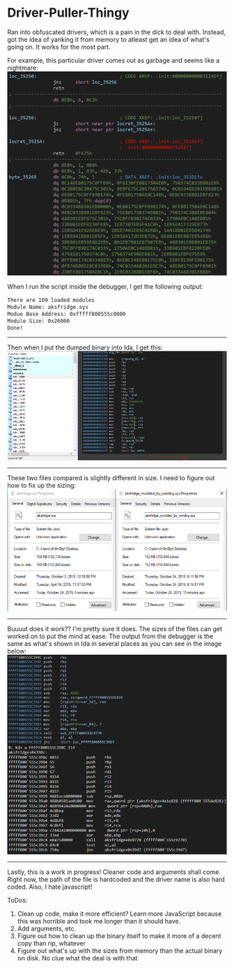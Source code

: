 # Driver-Puller-Thingy

Ran into obfuscated drivers, which is a pain in the dick to deal with. Instead, got the idea of yanking it from memory to atleast get an idea of what's going on. It works for the most part. 

For example, this particular driver comes out as garbage and seems like a nightmare:
![aksfridge](https://github.com/ch3rn0byl/Driver-Puller-Thingy/blob/master/wtf.PNG)

When I run the script inside the debugger, I get the following output:
```
There are 189 loaded modules
Module Name: aksfridge.sys
Modue Base Address: 0xfffff800555c0000
Module Size: 0x26000
Done!
```
---

Then when I put the dumped binary into Ida, I get this:
![output](https://github.com/ch3rn0byl/Driver-Puller-Thingy/blob/master/fml.PNG)

---

These two files compared is slightly different in size. I need to figure out how to fix up the sizing:
![comparison](https://github.com/ch3rn0byl/Driver-Puller-Thingy/blob/master/comp.PNG)

---

Buuuut does it work?? I'm pretty sure it does. The sizes of the files can get worked on to put the mind at ease. The output from the debugger is the same as what's shown in Ida in several places as you can see in the image below:
![sick](https://github.com/ch3rn0byl/Driver-Puller-Thingy/blob/master/sick.png)

---

Lastly, this is a work in progress! Cleaner code and arguments shall come. Right now, the path of the file is hardcoded and the driver name is also hard coded. Also, I hate javascript!

ToDos:
  1. Clean up code, make it more efficient? Learn more JavaScript because this was horrible and took me longer than it should have.
  2. Add arguments, etc.
  3. Figure out how to clean up the binary itself to make it more of a decent copy than rip, whatever
  4. Figure out what's up with the sizes from memory than the actual binary on disk. No clue what the deal is with that
